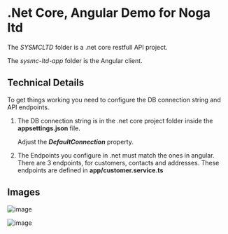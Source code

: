 <h1>.Net Core, Angular Demo for Noga ltd</h1>

The _SYSMCLTD_ folder is a .net core restfull API project.

The _sysmc-ltd-app_ folder is the Angular client.

<h2>Technical Details</h2>
To get things working you need to configure the DB connection string and API endpoints.

1. The DB connection string is in the .net core project folder inside the <b>appsettings.json</b> file.

   Adjust the <b>_DefaultConnection_</b> property.

3. The Endpoints you configure in .net must match the ones in angular. There are 3 endpoints, for customers, contacts and addresses.
   These endpoints are defined in <b>app/customer.service.ts</b>

<h2>Images</h2>

![image](https://github.com/gaddyh/NogaDemo/assets/16175616/9810b767-784e-4c69-b460-bf31f8031e35)

![image](https://github.com/gaddyh/NogaDemo/assets/16175616/6675f138-5e03-4bb3-adb9-50aae41c6c7c)

